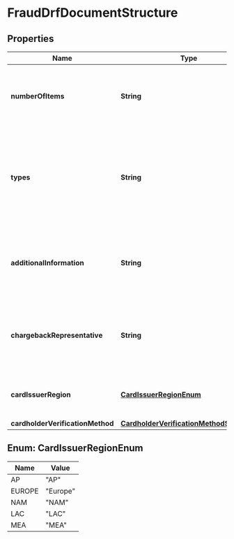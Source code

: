 

# FraudDrfDocumentStructure

## Properties

Name | Type | Description | Notes
------------ | ------------- | ------------- | -------------
**numberOfItems** | **String** | Numeric value of number of transactions being disputed.   Length: 0-19   Valid Values/Format: Numeric |  [optional]
**types** | **String** | Enter any of the valid values comma separated.   Length: 7-12   Valid Values/Format: CARD_CLOSED, REPORT_SAFE, CAPTURE_CARD, LOST_STOLEN, COUNTERFEIT, RC_4837, RC_4840 |  [optional]
**additionalInformation** | **String** | Additional information, if needed   Length: 0-1000   Valid Values/Format: Alphanumeric / Special Char (~!@#$%^&amp;*()_+{}|:\&quot;&lt;&gt;?,./;&#39;[]-&#x3D;) |  [optional]
**chargebackRepresentative** | **String** | Customer Service/Chargeback Representative   Length: 0-25   Valid Values/Format: Alphanumeric / Special Char (~!@#$%^&amp;*()_+{}|:\&quot;&lt;&gt;?,./;&#39;[]-&#x3D;) |  [optional]
**cardIssuerRegion** | [**CardIssuerRegionEnum**](#CardIssuerRegionEnum) | The card issuer region.   Length: 2-6   Valid Values/Format: AP, Europe, NAM, LAC, MEA |  [optional]
**cardholderVerificationMethod** | [**CardholderVerificationMethodStructure**](CardholderVerificationMethodStructure.md) |  |  [optional]



## Enum: CardIssuerRegionEnum

Name | Value
---- | -----
AP | &quot;AP&quot;
EUROPE | &quot;Europe&quot;
NAM | &quot;NAM&quot;
LAC | &quot;LAC&quot;
MEA | &quot;MEA&quot;



